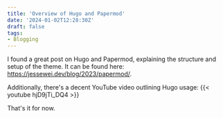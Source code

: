 ```yaml
---
title: 'Overview of Hugo and Papermod'
date: '2024-01-02T12:28:30Z'
draft: false
tags:
- Blogging
---
```


I found a great post on Hugo and Papermod, explaining the structure and setup of the theme. It can be found here: <https://jessewei.dev/blog/2023/papermod/>.

Additionally, there's a decent YouTube video outlining Hugo usage: {{< youtube hjD9jTi_DQ4 >}}

That's it for now.
